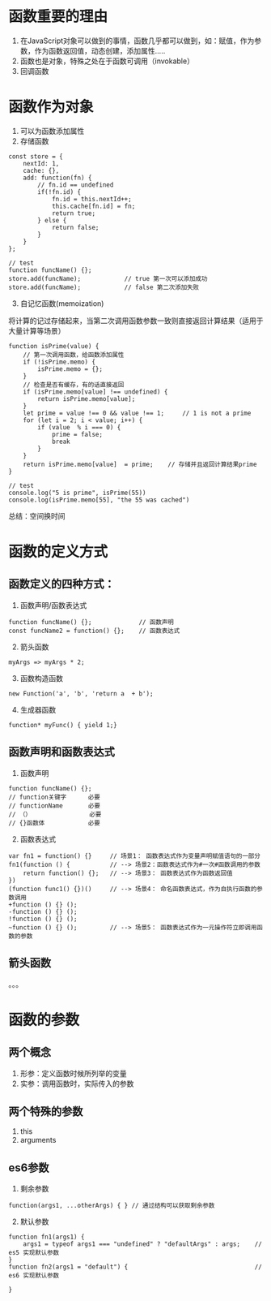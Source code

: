 # 函数重要的理由
1. 在JavaScript对象可以做到的事情，函数几乎都可以做到，如：赋值，作为参数，作为函数返回值，动态创建，添加属性.....
2. 函数也是对象，特殊之处在于函数可调用（invokable）
3. 回调函数
# 函数作为对象
1. 可以为函数添加属性
2. 存储函数
```
const store = {
    nextId: 1,
    cache: {},
    add: function(fn) {
        // fn.id == undefined
        if(!fn.id) {
            fn.id = this.nextId++;
            this.cache[fn.id] = fn;
            return true;
        } else {
            return false;
        }
    }
};

// test
function funcName() {};
store.add(funcName);            // true 第一次可以添加成功
store.add(funcName);            // false 第二次添加失败
```
3. 自记忆函数(memoization)

将计算的记过存储起来，当第二次调用函数参数一致则直接返回计算结果（适用于大量计算等场景）
```
function isPrime(value) {
    // 第一次调用函数，给函数添加属性
    if (!isPrime.memo) {
        isPrime.memo = {};
    }
    // 检查是否有缓存，有的话直接返回
    if (isPrime.memo[value] !== undefined) {
        return isPrime.memo[value];
    }
    let prime = value !== 0 && value !== 1;     // 1 is not a prime
    for (let i = 2; i < value; i++) {
        if (value  % i === 0) {
            prime = false;
            break
        }
    }
    return isPrime.memo[value]  = prime;    // 存储并且返回计算结果prime
}

// test
console.log("5 is prime", isPrime(55))
console.log(isPrime.memo[55], "the 55 was cached")
```
总结：空间换时间
# 函数的定义方式
## 函数定义的四种方式：
1. 函数声明/函数表达式
```
function funcName() {};             // 函数声明
const funcName2 = function() {};    // 函数表达式
```
2. 箭头函数
```
myArgs => myArgs * 2;
```
3. 函数构造函数
```
new Function('a', 'b', 'return a  + b');
```
4. 生成器函数
```
function* myFunc() { yield 1;}
```
## 函数声明和函数表达式
1. 函数声明
```
function funcName() {};  
// function关键字      必要
// functionName       必要
// （）                必要
// {}函数体            必要
```
2. 函数表达式
```
var fn1 = function() {}     // 场景1： 函数表达式作为变量声明赋值语句的一部分
fn1(function () {           // --> 场景2：函数表达式作为#一次#函数调用的参数
    return function() {};   // --> 场景3： 函数表达式作为函数返回值
})
(function func1() {})()     // --> 场景4： 命名函数表达式，作为自执行函数的参数调用
+function () {} ();         
-function () {} ();         
!function () {} ();         
~function () {} ();         // --> 场景5： 函数表达式作为一元操作符立即调用函数的参数
```

## 箭头函数

。。。

# 函数的参数
## 两个概念
1. 形参：定义函数时候所列举的变量
2. 实参：调用函数时，实际传入的参数
## 两个特殊的参数
1. this
2. arguments
## es6参数
1. 剩余参数
```
function(args1, ...otherArgs) { } // 通过结构可以获取剩余参数
```
2. 默认参数
```
function fn1(args1) {
    args1 = typeof args1 === "undefined" ? "defaultArgs" : args;    // es5 实现默认参数
}
function fn2(args1 = "default") {                                   // es6 实现默认参数

}

```
